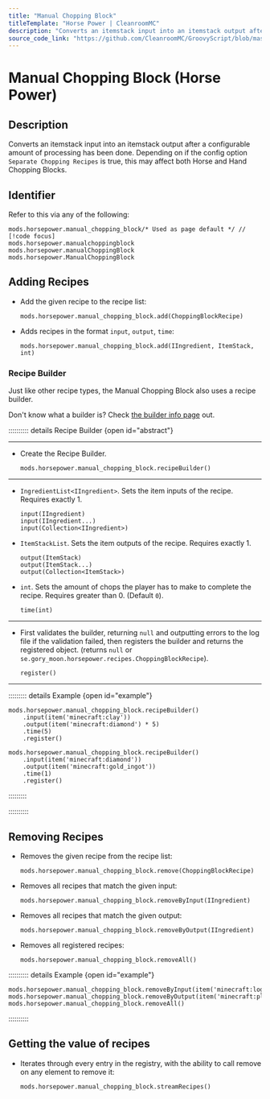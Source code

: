 ```yaml
---
title: "Manual Chopping Block"
titleTemplate: "Horse Power | CleanroomMC"
description: "Converts an itemstack input into an itemstack output after a configurable amount of processing has been done. Depending on if the config option `Separate Chopping Recipes` is true, this may affect both Horse and Hand Chopping Blocks."
source_code_link: "https://github.com/CleanroomMC/GroovyScript/blob/master/src/main/java/com/cleanroommc/groovyscript/compat/mods/horsepower/ManualChoppingBlock.java"
---
```


# Manual Chopping Block (Horse Power)

## Description

Converts an itemstack input into an itemstack output after a configurable amount of processing has been done. Depending on if the config option `Separate Chopping Recipes` is true, this may affect both Horse and Hand Chopping Blocks.

## Identifier

Refer to this via any of the following:

```groovy:no-line-numbers {1}
mods.horsepower.manual_chopping_block/* Used as page default */ // [!code focus]
mods.horsepower.manualchoppingblock
mods.horsepower.manualChoppingBlock
mods.horsepower.ManualChoppingBlock
```


## Adding Recipes

- Add the given recipe to the recipe list:

    ```groovy:no-line-numbers
    mods.horsepower.manual_chopping_block.add(ChoppingBlockRecipe)
    ```

- Adds recipes in the format `input`, `output`, `time`:

    ```groovy:no-line-numbers
    mods.horsepower.manual_chopping_block.add(IIngredient, ItemStack, int)
    ```


### Recipe Builder

Just like other recipe types, the Manual Chopping Block also uses a recipe builder.

Don't know what a builder is? Check [the builder info page](../../getting_started/builder.md) out.

:::::::::: details Recipe Builder {open id="abstract"}

---

- Create the Recipe Builder.

    ```groovy:no-line-numbers
    mods.horsepower.manual_chopping_block.recipeBuilder()
    ```

---

- `IngredientList<IIngredient>`. Sets the item inputs of the recipe. Requires exactly 1.

    ```groovy:no-line-numbers
    input(IIngredient)
    input(IIngredient...)
    input(Collection<IIngredient>)
    ```

- `ItemStackList`. Sets the item outputs of the recipe. Requires exactly 1.

    ```groovy:no-line-numbers
    output(ItemStack)
    output(ItemStack...)
    output(Collection<ItemStack>)
    ```

- `int`. Sets the amount of chops the player has to make to complete the recipe. Requires greater than 0. (Default `0`).

    ```groovy:no-line-numbers
    time(int)
    ```

---

- First validates the builder, returning `null` and outputting errors to the log file if the validation failed, then registers the builder and returns the registered object. (returns `null` or `se.gory_moon.horsepower.recipes.ChoppingBlockRecipe`).

    ```groovy:no-line-numbers
    register()
    ```

---

::::::::: details Example {open id="example"}
```groovy:no-line-numbers
mods.horsepower.manual_chopping_block.recipeBuilder()
    .input(item('minecraft:clay'))
    .output(item('minecraft:diamond') * 5)
    .time(5)
    .register()

mods.horsepower.manual_chopping_block.recipeBuilder()
    .input(item('minecraft:diamond'))
    .output(item('minecraft:gold_ingot'))
    .time(1)
    .register()
```

:::::::::

::::::::::

## Removing Recipes

- Removes the given recipe from the recipe list:

    ```groovy:no-line-numbers
    mods.horsepower.manual_chopping_block.remove(ChoppingBlockRecipe)
    ```

- Removes all recipes that match the given input:

    ```groovy:no-line-numbers
    mods.horsepower.manual_chopping_block.removeByInput(IIngredient)
    ```

- Removes all recipes that match the given output:

    ```groovy:no-line-numbers
    mods.horsepower.manual_chopping_block.removeByOutput(IIngredient)
    ```

- Removes all registered recipes:

    ```groovy:no-line-numbers
    mods.horsepower.manual_chopping_block.removeAll()
    ```

:::::::::: details Example {open id="example"}
```groovy:no-line-numbers
mods.horsepower.manual_chopping_block.removeByInput(item('minecraft:log:3'))
mods.horsepower.manual_chopping_block.removeByOutput(item('minecraft:planks:4'))
mods.horsepower.manual_chopping_block.removeAll()
```

::::::::::

## Getting the value of recipes

- Iterates through every entry in the registry, with the ability to call remove on any element to remove it:

    ```groovy:no-line-numbers
    mods.horsepower.manual_chopping_block.streamRecipes()
    ```
